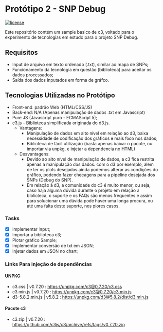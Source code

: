 # Protótipo 2 - SNP Debug 

[![license](https://img.shields.io/badge/license-Mozilla-brightgreen.svg?style=flat)](https://github.com/rmzanco/JS_Prototipo2-c3/blob/trunk/LICENSE)



Este repositório contém um sample basico de c3, voltado para o experimento de tecnologias em estudo para o projeto SNP Debug.

## Requisitos

* Input de arquivo em texto ordenado (.txt), similar ao mapa de SNPs;
* Funcionamento da tecnologia em questão (biblioteca) para aceitar os dados processados;
* Saída dos dados inputados em forma de gráfco.

## Tecnologias Utilizadas no Protótipo

* Front-end: padrão Web (HTML/CSS/JS)
* Back-end: N/A (Apenas manipulação de dados .txt em Javascript) 
* Pure JS (Javascript puro - ECMAScript 5);
* c3.js - Biblioteca simplificada originada do d3.js.
    * Vantagens:
        * Manipulação de dados em alto nível em relação ao d3, baixa necessidade de codificação dos gráficos e mais foco nos dados;
        * Biblioteca de fácil utilização (basta apenas baixar o pacote, ou importar via unpkg, e injetar a dependencia no HTML)
    * Desvantagens:
        * Devido ao alto nível de manipulação de dados, a c3 fica restrita apenas a manipulação dos dados. com o d3 por exemplo, alem de ter os plots desejados ainda podemos alterar as condições do gráfico, podendo fazer checagens para a pipeline desejada dos SNPs (Debug do SNP).
        * Em relação à d3, a comunidade do c3 é muito menor, ou seja, caso haja alguma dúvida durante o projeto em relação a biblioteca, o suporte e os FAQs são menos frequentes e assim para solucionar uma dúvida pode haver uma longa procura, ou até uma falta deste suporte, nos piores casos.

### Tasks 

- [x] Implementar Input;
- [x] Importar a biblioteca c3;
- [x] Plotar gráfico Sample;
- [x] Implementar conversão de txt em JSON;
- [x] Injetar dados em JSON no chart;

### Links Para injeção de dependências

#### UNPKG

* c3.css | v0.7.20 : https://unpkg.com/c3@0.7.20/c3.css
* c3.min.js | v0.7.20 : https://unpkg.com/c3@0.7.20/c3.min.js
* d3-5.8.2.min.js | v5.8.2 : https://unpkg.com/d3@5.8.2/dist/d3.min.js

#### Pacote c3

* c3.zip | v0.7.20 : https://github.com/c3js/c3/archive/refs/tags/v0.7.20.zip